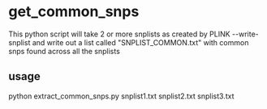 # get_common_snps
This python script will take 2 or more snplists as created by PLINK --write-snplist and write out a list called "SNPLIST_COMMON.txt" with common snps found across all the snplists
## usage
python extract_common_snps.py snplist1.txt snplist2.txt snplist3.txt

